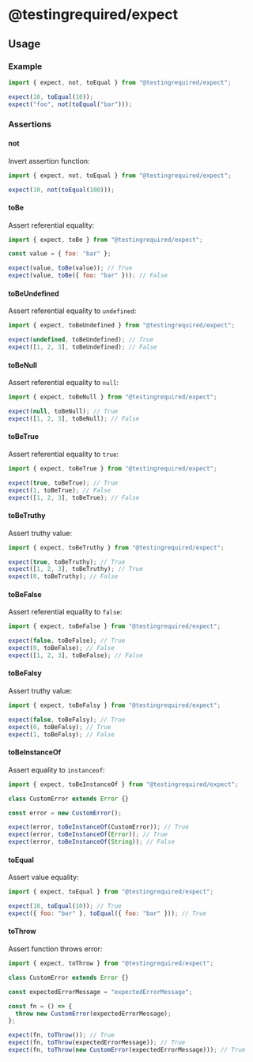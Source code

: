 # @testingrequired/expect

## Usage

### Example

```javascript
import { expect, not, toEqual } from "@testingrequired/expect";

expect(10, toEqual(10));
expect("foo", not(toEqual("bar")));
```

### Assertions

#### not

Invert assertion function:

```javascript
import { expect, not, toEqual } from "@testingrequired/expect";

expect(10, not(toEqual(100)));
```

#### toBe

Assert referential equality:

```javascript
import { expect, toBe } from "@testingrequired/expect";

const value = { foo: "bar" };

expect(value, toBe(value)); // True
expect(value, toBe({ foo: "bar" })); // False
```

#### toBeUndefined

Assert referential equality to `undefined`:

```javascript
import { expect, toBeUndefined } from "@testingrequired/expect";

expect(undefined, toBeUndefined); // True
expect([1, 2, 3], toBeUndefined); // False
```

#### toBeNull

Assert referential equality to `null`:

```javascript
import { expect, toBeNull } from "@testingrequired/expect";

expect(null, toBeNull); // True
expect([1, 2, 3], toBeNull); // False
```

#### toBeTrue

Assert referential equality to `true`:

```javascript
import { expect, toBeTrue } from "@testingrequired/expect";

expect(true, toBeTrue); // True
expect(1, toBeTrue); // False
expect([1, 2, 3], toBeTrue); // False
```

#### toBeTruthy

Assert truthy value:

```javascript
import { expect, toBeTruthy } from "@testingrequired/expect";

expect(true, toBeTruthy); // True
expect([1, 2, 3], toBeTruthy); // True
expect(0, toBeTruthy); // False
```

#### toBeFalse

Assert referential equality to `false`:

```javascript
import { expect, toBeFalse } from "@testingrequired/expect";

expect(false, toBeFalse); // True
expect(0, toBeFalse); // False
expect([1, 2, 3], toBeFalse); // False
```

#### toBeFalsy

Assert truthy value:

```javascript
import { expect, toBeFalsy } from "@testingrequired/expect";

expect(false, toBeFalsy); // True
expect(0, toBeFalsy); // True
expect(1, toBeFalsy); // False
```

#### toBeInstanceOf

Assert equality to `instanceof`:

```javascript
import { expect, toBeInstanceOf } from "@testingrequired/expect";

class CustomError extends Error {}

const error = new CustomError();

expect(error, toBeInstanceOf(CustomError)); // True
expect(error, toBeInstanceOf(Error)); // True
expect(error, toBeInstanceOf(String)); // False
```

#### toEqual

Assert value equality:

```javascript
import { expect, toEqual } from "@testingrequired/expect";

expect(10, toEqual(10)); // True
expect({ foo: "bar" }, toEqual({ foo: "bar" })); // True
```

#### toThrow

Assert function throws error:

```javascript
import { expect, toThrow } from "@testingrequired/expect";

class CustomError extends Error {}

const expectedErrorMessage = "expectedErrorMessage";

const fn = () => {
  throw new CustomError(expectedErrorMessage);
};

expect(fn, toThrow()); // True
expect(fn, toThrow(expectedErrorMessage)); // True
expect(fn, toThrow(new CustomError(expectedErrorMessage))); // True
```
